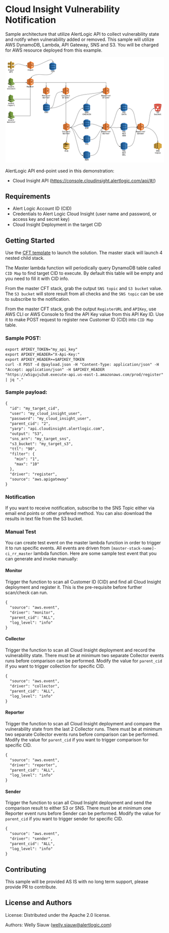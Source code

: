 
# Cloud Insight Vulnerability Notification

Sample architecture that utilize AlertLogic API to collect vulnerability state and notify when vulnerability added or removed. This sample will utilize AWS DynamoDB, Lambda, API Gateway, SNS and S3. You will be charged for AWS resource deployed from this example.

![architecture](docs/architecture.png)

AlertLogic API end-point used in this demonstration:

* Cloud Insight API (https://console.cloudinsight.alertlogic.com/api/#/)

## Requirements
* Alert Logic Account ID (CID)
* Credentials to Alert Logic Cloud Insight (user name and password, or access key and secret key)
* Cloud Insight Deployment in the target CID

## Getting Started
Use the [CFT template](/cloud_formation) to launch the solution. The master stack will launch 4 nested child stack.

The Master lambda function will periodically query DynamoDB table called `CID Map` to find target CID to execute. By default this table will be empty and you need to fill it with CID info.

From the master CFT stack, grab the output `SNS topic` and `S3 bucket` value. The `S3 bucket` will store result from all checks and the `SNS topic` can be use to subscribe to the notification.

From the master CFT stack, grab the output `RegisterURL` and `APIKey`, use AWS CLI or AWS Console to find the API Key value from this API Key ID. Use it to make POST request to register new Customer ID (CID) into `CID Map` table.

### Sample POST:
```
export APIKEY_TOKEN="my_api_key"
export APIKEY_HEADER="X-Api-Key:"
export APIKEY_HEADER+=$APIKEY_TOKEN
curl -X POST -d @payload.json -H "Content-Type: application/json" -H "Accept: application/json" -H $APIKEY_HEADER "https://w5iguju3u0.execute-api.us-east-1.amazonaws.com/prod/register" | jq "."
```

### Sample payload:
```
{
  "id": "my_target_cid",
  "user": "my_cloud_insight_user",
  "password": "my_cloud_insight_user",
  "parent_cid": "2",
  "yarp": "api.cloudinsight.alertlogic.com",
  "output": "S3",
  "sns_arn": "my_target_sns",
  "s3_bucket": "my_target_s3",
  "ttl": "90",
  "filter": {
    "min": "1",
    "max": "10"
  },
  "driver": "register",
  "source": "aws.apigateway"
}
```
### Notification
If you want to receive notification, subscribe to the SNS Topic either via email end points or other prefered method. You can also download the results in text file from the S3 bucket.

### Manual Test
You can create test event on the master lambda function in order to trigger it to run specific events. All events are driven from `[master-stack-name]-ci_rr_master` lambda function. Here are some sample test event that you can generate and invoke manually:

#### Monitor
Trigger the function to scan all Customer ID (CID) and find all Cloud Insight deployment and register it. This is the pre-requisite before further scan/check can run.
```
{
  "source": "aws.event",
  "driver": "monitor",
  "parent_cid": "ALL",
  "log_level": "info"
}
```

#### Collector
Trigger the function to scan all Cloud Insight deployment and record the vulnerability state. There must be at minimum two separate Collector events runs before comparison can be performed. Modify the value for `parent_cid` if you want to trigger collection for specific CID.
```
{
  "source": "aws.event",
  "driver": "collector",
  "parent_cid": "ALL",
  "log_level": "info"
}
```

#### Reporter
Trigger the function to scan all Cloud Insight deployment and compare the vulnerability state from the last 2 Collector runs. There must be at minimum two separate Collector events runs before comparison can be performed. Modify the value for `parent_cid` if you want to trigger comparison for specific CID.
```
{
  "source": "aws.event",
  "driver": "reporter",
  "parent_cid": "ALL",
  "log_level": "info"
}
```

#### Sender
Trigger the function to scan all Cloud Insight deployment and send the comparison result to either S3 or SNS. There must be at minimum one Reporter event runs before Sender can be performed. Modify the value for `parent_cid` if you want to trigger sender for specific CID.
```
{
  "source": "aws.event",
  "driver": "sender",
  "parent_cid": "ALL",
  "log_level": "info"
}
```

## Contributing
This sample will be provided AS IS with no long term support, please provide PR to contribute.

## License and Authors
License:
Distributed under the Apache 2.0 license.

Authors:
Welly Siauw (welly.siauw@alertlogic.com)
